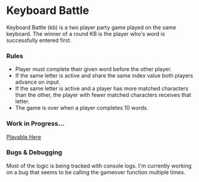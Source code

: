 # Keyboard Battle 
Keyboard Battle (kb) is a two player party game played on the same keyboard. The winner of a round KB is the player who's word is successfully entered first.

### Rules
  * Player must complete their given word before the other player.
  * If the same letter is active and share the same index value both players advance on input.
  * If the same letter is active and a player has more matched characters than the other, the player with fewer matched characters receives that letter.
  * The game is over when a player completes 10 words.

### Work in Progress... 
[Playable Here](https://brendanmp.github.io/kb/)

### Bugs & Debugging
Most of the logic is being tracked with console logs. I'm currently working on a bug that seems to be calling the gameover function multiple times. 
